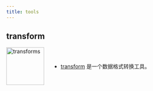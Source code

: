 ```yaml
---
title: tools
---
```



## transform

<div class="introduce">
  <a href="https://transform.tools/" target="_blank">
    <img src="/assets/transform-logo.png" alt="transforms" width="100" height="100">
  </a>
  <ul>
    <li> <a href="/tools/transform">transform</a> 是一个数据格式转换工具。</li>
  </ul>
</div>



<style>
  .introduce {
    display: flex;
    align-items: center;
    gap: 20px;

    img {
      border: 0 !important;
      margin: 0 !important;
    }
  }
</style>